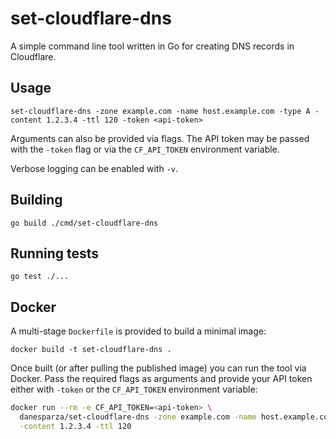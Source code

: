 # set-cloudflare-dns

A simple command line tool written in Go for creating DNS records in Cloudflare.

## Usage

```
set-cloudflare-dns -zone example.com -name host.example.com -type A -content 1.2.3.4 -ttl 120 -token <api-token>
```

Arguments can also be provided via flags. The API token may be passed with the `-token` flag or via the `CF_API_TOKEN` environment variable.

Verbose logging can be enabled with `-v`.

## Building

```
go build ./cmd/set-cloudflare-dns
```

## Running tests

```
go test ./...
```

## Docker

A multi-stage `Dockerfile` is provided to build a minimal image:

```
docker build -t set-cloudflare-dns .
```

Once built (or after pulling the published image) you can run the tool via
Docker. Pass the required flags as arguments and provide your API token either
with `-token` or the `CF_API_TOKEN` environment variable:

```bash
docker run --rm -e CF_API_TOKEN=<api-token> \
  danesparza/set-cloudflare-dns -zone example.com -name host.example.com -type A \
  -content 1.2.3.4 -ttl 120
```


